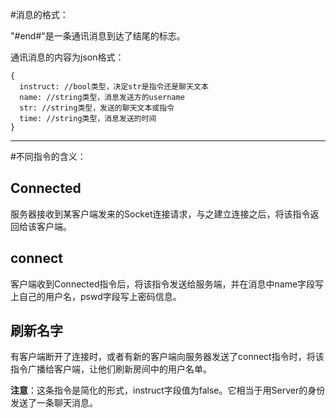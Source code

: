 #消息的格式：

"#end#"是一条通讯消息到达了结尾的标志。

通讯消息的内容为json格式：

    {
      instruct: //bool类型，决定str是指令还是聊天文本
      name: //string类型，消息发送方的username
      str: //string类型，发送的聊天文本或指令
      time: //string类型，消息发送的时间
    }

----

#不同指令的含义：

## Connected

服务器接收到某客户端发来的Socket连接请求，与之建立连接之后，将该指令返回给该客户端。

## connect

客户端收到Connected指令后，将该指令发送给服务端，并在消息中name字段写上自己的用户名，pswd字段写上密码信息。

## 刷新名字

有客户端断开了连接时，或者有新的客户端向服务器发送了connect指令时，将该指令广播给客户端，让他们刷新房间中的用户名单。

**注意**：这条指令是简化的形式，instruct字段值为false。它相当于用Server的身份发送了一条聊天消息。

